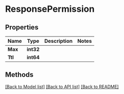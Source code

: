 # ResponsePermission

## Properties

Name | Type | Description | Notes
------------ | ------------- | ------------- | -------------
**Max** | **int32** |  | 
**Ttl** | **int64** |  | 

## Methods


[[Back to Model list]](../README.md#documentation-for-models) [[Back to API list]](../README.md#documentation-for-api-endpoints) [[Back to README]](../README.md)


